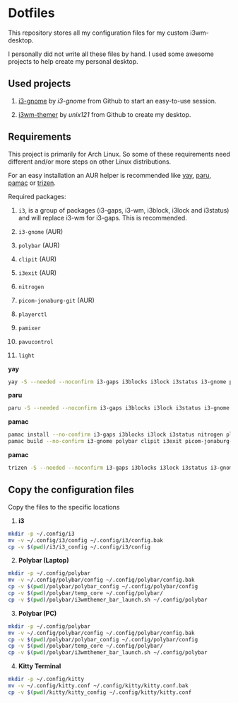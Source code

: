 # Dotfiles

This repository stores all my configuration files for my custom i3wm-desktop. 

I personally did not write all these files by hand. I used some awesome projects to help create my personal desktop.

## Used projects

1. [i3-gnome](https://github.com/i3-gnome/i3-gnome) by *i3-gnome* from Github to start an easy-to-use session.

2. [i3wm-themer](https://github.com/unix121/i3wm-themer) by *unix121* from Github to create my desktop. 

## Requirements

This project is primarily for Arch Linux. So some of these requirements need different and/or more steps on other Linux distributions.

For an easy installation an AUR helper is recommended like [yay](https://aur.archlinux.org/packages/yay), [paru](https://aur.archlinux.org/packages/paru/), [pamac](https://aur.archlinux.org/packages/pamac-aur) or [trizen](https://aur.archlinux.org/packages/trizen).

Required packages:

1. `i3`, is a group of packages (i3-gaps, i3-wm, i3block, i3lock and i3status) and will replace i3-wm for i3-gaps. This is recommended.

2. `i3-gnome` (AUR)

3. `polybar` (AUR)

4. `clipit` (AUR)

5. `i3exit` (AUR)

6. `nitrogen`

7. `picom-jonaburg-git` (AUR)

8. `playerctl`

9. `pamixer`

10. `pavucontrol`

11. `light`

**yay**

```bash
yay -S --needed --noconfirm i3-gaps i3blocks i3lock i3status i3-gnome polybar clipit i3exit nitrogen picom-jonaburg-git playerctl pamixer pavucontrol light
```

**paru**

```bash
paru -S --needed --noconfirm i3-gaps i3blocks i3lock i3status i3-gnome polybar clipit i3exit nitrogen picom-jonaburg-git playerctl pamixer pavucontrol light
```

**pamac**

```bash
pamac install --no-confirm i3-gaps i3blocks i3lock i3status nitrogen playerctl pamixer pavucontrol light
pamac build --no-confirm i3-gnome polybar clipit i3exit picom-jonaburg-git
```

**pamac**

```bash
trizen -S --needed --noconfirm i3-gaps i3blocks i3lock i3status i3-gnome polybar clipit i3exit nitrogen picom-jonaburg-git playerctl pamixer pavucontrol light
```


## Copy the configuration files

Copy the files to the specific locations

1. **i3**

```bash
mkdir -p ~/.config/i3
mv -v ~/.config/i3/config ~/.config/i3/config.bak
cp -v $(pwd)/i3/i3_config ~/.config/i3/config
```

2. **Polybar (Laptop)**

```bash
mkdir -p ~/.config/polybar
mv -v ~/.config/polybar/config ~/.config/polybar/config.bak
cp -v $(pwd)/polybar/polybar_config ~/.config/polybar/config
cp -v $(pwd)/polybar/temp_core ~/.config/polybar/
cp -v $(pwd)/polybar/i3wmthemer_bar_launch.sh ~/.config/polybar
```

3. **Polybar (PC)**

```bash
mkdir -p ~/.config/polybar
mv -v ~/.config/polybar/config ~/.config/polybar/config.bak
cp -v $(pwd)/polybar/polybar_config ~/.config/polybar/config
cp -v $(pwd)/polybar/temp_core ~/.config/polybar/
cp -v $(pwd)/polybar/i3wmthemer_bar_launch.sh ~/.config/polybar
```

4. **Kitty Terminal**

```bash
mkdir -p ~/.config/kitty
mv -v ~/.config/kitty.conf ~/.config/kitty/kitty.conf.bak
cp -v $(pwd)/kitty/kitty_config ~/.config/kitty/kitty.conf
```
